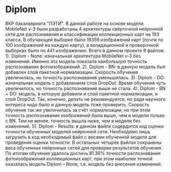 # Diplom
ВКР бакалавриата "ЛЭТИ". В данной работе на основе модели MobileNet v-3 были разработаны 4 архитектуры свёрточной нейронной сети для распознавания и классификации коллекционных карт на 193 класса. В обучающей выборке было 19359 изображений карт (почти по 100 изображений на каждую карту), в валидационной и проверочной выборках было по 441 изображению.
Всего в данном проекте 9 файлов: 
1). Diplom - None: изначальная архитектура MobileNet v-3 без изменений. Именно эта модель показала наибольшую точность распознавания фотоизображений. 
2). Diplom - BN: в данную модель был добавлен слой пакетной нормализации. Скорость обучения увеличилась, но точность распознавания уменьшилась. 
3). Diplom - DO: изначальная модель с добавлением слоя DropOut. Время обучения чуть увеличилось, но точность распознавания выше не стала. 
4). Diplom - BN + DO: модель, в которую добавили и слой пакетной нормализации, и слой DropOut. Так, конечно, делать не рекомендуется, но ради научного интереса надо было и данную модель тоже проверить. Скорость обучения так же увеличилась за счёт нормализации, но при этом точность распознавания изображений была выше, чем в модели только с BN. Тем не менее, точность вышла ниже, чем в модели без изменений. 
5). Diplom - Results: в данном файле содердится код оценки точности обученных моделей нейронной сети. Необходимо лишь загрузить в код необходимый файл с весами обученной модели для проведения оценки точности.
В остальных четырёх файлах сохранены веса обученных нейронных сетей для проверки результатов обучения.
По итогам обучения удалось достичь 81.39% точности распознавания фотоизображений коллекционных карт, при этом наиболее точной оказалась модель Diplom – None, т.е. модель без внесения изменений.

